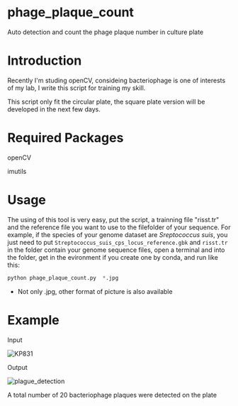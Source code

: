 # phage_plaque_count
Auto detection and count the phage plaque number in culture plate

# Introduction
Recently I'm studing openCV, consideing bacteriophage is one of interests of my lab, I write this script for training my skill.

This script only fit the circular plate, the square plate version will be developed in the next few days.

# Required Packages
openCV

imutils

# Usage
The using of this tool is very easy, put the script, a trainning file "risst.tr" and the reference file you want to use to the filefolder of your sequence.
For example, if the species of your genome dataset are *Sreptococcus suis*, you just need to put ```Streptococcus_suis_cps_locus_reference.gbk``` and ```risst.tr``` in the folder contain your genome sequence files, open a terminal and into the folder, get in the evironment if you create one by conda, and run like this:   
``` Python
python phage_plaque_count.py  *.jpg
```

* Not only .jpg, other format of picture is also available

# Example
Input

![KP831](https://user-images.githubusercontent.com/108860907/225705866-cfb25b82-ad90-4488-9251-9657d2a5e7c6.jpg)

Output

![plague_detection](https://user-images.githubusercontent.com/108860907/225705964-5a7c721f-b534-47eb-8447-f0dfa760fc5f.png)

A total number of 20 bacteriophage plaques were detected on the plate
